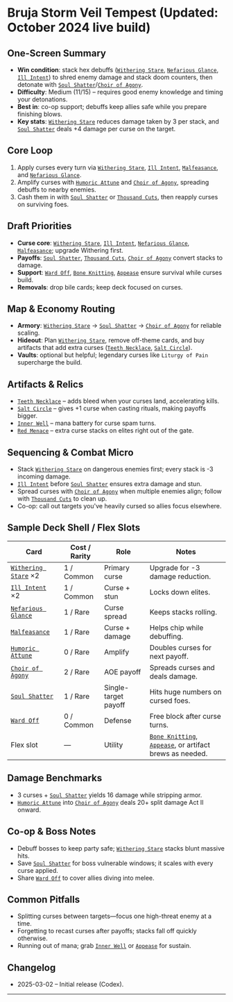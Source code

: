 # Bruja Storm Veil Tempest (Updated: October 2024 live build)

## One-Screen Summary
- **Win condition**: stack hex debuffs ([`Withering Stare`][card-withering-stare], [`Nefarious Glance`][card-nefarious-glance], [`Ill Intent`][card-ill-intent]) to shred enemy damage and stack doom counters, then detonate with [`Soul Shatter`][card-soul-shatter]/[`Choir of Agony`][card-choir-of-agony].
- **Difficulty**: Medium (11/15) – requires good enemy knowledge and timing your detonations.
- **Best in**: co-op support; debuffs keep allies safe while you prepare finishing blows.
- **Key stats**: [`Withering Stare`][card-withering-stare] reduces damage taken by 3 per stack, and [`Soul Shatter`][card-soul-shatter] deals +4 damage per curse on the target.

## Core Loop
1. Apply curses every turn via [`Withering Stare`][card-withering-stare], [`Ill Intent`][card-ill-intent], [`Malfeasance`][card-malfeasance], and [`Nefarious Glance`][card-nefarious-glance].
2. Amplify curses with [`Humoric Attune`][card-humoric-attune] and [`Choir of Agony`][card-choir-of-agony], spreading debuffs to nearby enemies.
3. Cash them in with [`Soul Shatter`][card-soul-shatter] or [`Thousand Cuts`][card-thousand-cuts], then reapply curses on surviving foes.

## Draft Priorities
- **Curse core**: [`Withering Stare`][card-withering-stare], [`Ill Intent`][card-ill-intent], [`Nefarious Glance`][card-nefarious-glance], [`Malfeasance`][card-malfeasance]; upgrade Withering first.
- **Payoffs**: [`Soul Shatter`][card-soul-shatter], [`Thousand Cuts`][card-thousand-cuts], [`Choir of Agony`][card-choir-of-agony] convert stacks to damage.
- **Support**: [`Ward Off`][card-ward-off], [`Bone Knitting`][card-bone-knitting], [`Appease`][card-appease] ensure survival while curses build.
- **Removals**: drop bile cards; keep deck focused on curses.

## Map & Economy Routing
- **Armory**: [`Withering Stare`][card-withering-stare] → [`Soul Shatter`][card-soul-shatter] → [`Choir of Agony`][card-choir-of-agony] for reliable scaling.
- **Hideout**: Plan [`Withering Stare`][card-withering-stare], remove off-theme cards, and buy artifacts that add extra curses ([`Teeth Necklace`][card-teeth-necklace], [`Salt Circle`][card-salt-circle]).
- **Vaults**: optional but helpful; legendary curses like `Liturgy of Pain` supercharge the build.

## Artifacts & Relics
- [`Teeth Necklace`][card-teeth-necklace] – adds bleed when your curses land, accelerating kills.
- [`Salt Circle`][card-salt-circle] – gives +1 curse when casting rituals, making payoffs bigger.
- [`Inner Well`][card-inner-well] – mana battery for curse spam turns.
- [`Red Menace`][card-red-menace] – extra curse stacks on elites right out of the gate.

## Sequencing & Combat Micro
- Stack [`Withering Stare`][card-withering-stare] on dangerous enemies first; every stack is -3 incoming damage.
- [`Ill Intent`][card-ill-intent] before [`Soul Shatter`][card-soul-shatter] ensures extra damage and stun.
- Spread curses with [`Choir of Agony`][card-choir-of-agony] when multiple enemies align; follow with [`Thousand Cuts`][card-thousand-cuts] to clean up.
- Co-op: call out targets you've heavily cursed so allies focus elsewhere.

## Sample Deck Shell / Flex Slots
| Card | Cost / Rarity | Role | Notes |
| --- | --- | --- | --- |
| [`Withering Stare`][card-withering-stare] ×2 | 1 / Common | Primary curse | Upgrade for -3 damage reduction. |
| [`Ill Intent`][card-ill-intent] ×2 | 1 / Common | Curse + stun | Locks down elites. |
| [`Nefarious Glance`][card-nefarious-glance] | 1 / Rare | Curse spread | Keeps stacks rolling. |
| [`Malfeasance`][card-malfeasance] | 1 / Rare | Curse + damage | Helps chip while debuffing. |
| [`Humoric Attune`][card-humoric-attune] | 0 / Rare | Amplify | Doubles curses for next payoff. |
| [`Choir of Agony`][card-choir-of-agony] | 2 / Rare | AOE payoff | Spreads curses and deals damage. |
| [`Soul Shatter`][card-soul-shatter] | 1 / Rare | Single-target payoff | Hits huge numbers on cursed foes. |
| [`Ward Off`][card-ward-off] | 0 / Common | Defense | Free block after curse turns. |
| Flex slot | — | Utility | [`Bone Knitting`][card-bone-knitting], [`Appease`][card-appease], or artifact brews as needed. |

## Damage Benchmarks
- 3 curses + [`Soul Shatter`][card-soul-shatter] yields 16 damage while stripping armor.
- [`Humoric Attune`][card-humoric-attune] into [`Choir of Agony`][card-choir-of-agony] deals 20+ split damage Act II onward.

## Co-op & Boss Notes
- Debuff bosses to keep party safe; [`Withering Stare`][card-withering-stare] stacks blunt massive hits.
- Save [`Soul Shatter`][card-soul-shatter] for boss vulnerable windows; it scales with every curse applied.
- Share [`Ward Off`][card-ward-off] to cover allies diving into melee.

## Common Pitfalls
- Splitting curses between targets—focus one high-threat enemy at a time.
- Forgetting to recast curses after payoffs; stacks fall off quickly otherwise.
- Running out of mana; grab [`Inner Well`][card-inner-well] or [`Appease`][card-appease] for sustain.

## Changelog
- 2025-03-02 – Initial release (Codex).

---

[card-withering-stare]: https://hellcard.fandom.com/wiki/Withering_Stare "Withering Stare | Hellcard Wiki"
[card-ill-intent]: https://hellcard.fandom.com/wiki/Ill_Intent "Ill Intent | Hellcard Wiki"
[card-nefarious-glance]: https://hellcard.fandom.com/wiki/Nefarious_Glance "Nefarious Glance | Hellcard Wiki"
[card-soul-shatter]: https://hellcard.fandom.com/wiki/Soul_Shatter "Soul Shatter | Hellcard Wiki"
[card-malfeasance]: https://hellcard.fandom.com/wiki/Malfeasance "Malfeasance | Hellcard Wiki"
[card-humoric-attune]: https://hellcard.fandom.com/wiki/Humoric_Attune "Humoric Attune | Hellcard Wiki"
[card-choir-of-agony]: https://hellcard.fandom.com/wiki/Choir_of_Agony "Choir of Agony | Hellcard Wiki"
[card-thousand-cuts]: https://hellcard.fandom.com/wiki/Thousand_Cuts "Thousand Cuts | Hellcard Wiki"
[card-ward-off]: https://hellcard.fandom.com/wiki/Ward_Off "Ward Off | Hellcard Wiki"
[card-bone-knitting]: https://hellcard.fandom.com/wiki/Bone_Knitting "Bone Knitting | Hellcard Wiki"
[card-appease]: https://hellcard.fandom.com/wiki/Appease "Appease | Hellcard Wiki"
[card-teeth-necklace]: https://hellcard.fandom.com/wiki/Teeth_Necklace "Teeth Necklace | Hellcard Wiki"
[card-salt-circle]: https://hellcard.fandom.com/wiki/Salt_Circle "Salt Circle | Hellcard Wiki"
[card-inner-well]: https://hellcard.fandom.com/wiki/Inner_Well "Inner Well | Hellcard Wiki"
[card-red-menace]: https://hellcard.fandom.com/wiki/Red_Menace "Red Menace | Hellcard Wiki"
